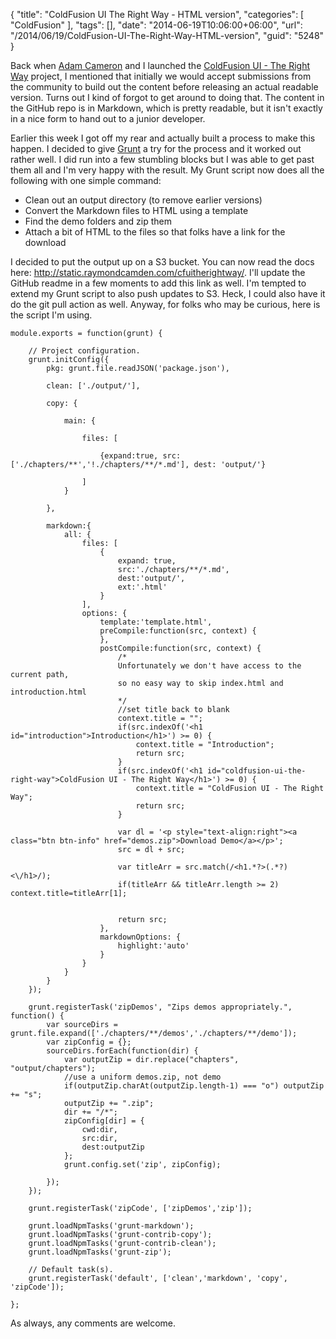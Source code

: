 {
	"title": "ColdFusion UI The Right Way - HTML version",
	"categories": [
		"ColdFusion"
	],
	"tags": [],
	"date": "2014-06-19T10:06:00+06:00",
	"url": "/2014/06/19/ColdFusion-UI-The-Right-Way-HTML-version",
	"guid": "5248"
}

<p>
Back when <a href="http://cfmlblog.adamcameron.me/">Adam Cameron</a> and I launched the <a href="https://github.com/cfjedimaster/ColdFusion-UI-the-Right-Way">ColdFusion UI - The Right Way</a> project, I mentioned that initially we would accept submissions from the community to build out the content before releasing an actual readable version. Turns out I kind of forgot to get around to doing that. The content in the GitHub repo is in Markdown, which is pretty readable, but it isn't exactly in a nice form to hand out to a junior developer.
</p>
<!--more-->
<p>
Earlier this week I got off my rear and actually built a process to make this happen. I decided to give <a href="http://gruntjs.com/">Grunt</a> a try for the process and it worked out rather well. I did run into a few stumbling blocks but I was able to get past them all and I'm very happy with the result. My Grunt script now does all the following with one simple command:
</p>

<ul>
<li>Clean out an output directory (to remove earlier versions)
<li>Convert the Markdown files to HTML using a template
<li>Find the demo folders and zip them
<li>Attach a bit of HTML to the files so that folks have a link for the download
</ul>

<p>
I decided to put the output up on a S3 bucket. You can now read the docs here: <a href="http://static.raymondcamden.com/cfuitherightway/">http://static.raymondcamden.com/cfuitherightway/</a>. I'll update the GitHub readme in a few moments to add this link as well. I'm tempted to extend my Grunt script to also push updates to S3. Heck, I could also have it do the git pull action as well. Anyway, for folks who may be curious, here is the script I'm using.
</p>

<pre><code class="language-javascript">module.exports = function(grunt) {

	&#x2F;&#x2F; Project configuration.
	grunt.initConfig({
		pkg: grunt.file.readJSON(&#x27;package.json&#x27;),

		clean: [&#x27;.&#x2F;output&#x2F;&#x27;],

		copy: {

			main: {

				files: [

					{expand:true, src:[&#x27;.&#x2F;chapters&#x2F;**&#x27;,&#x27;!.&#x2F;chapters&#x2F;**&#x2F;*.md&#x27;], dest: &#x27;output&#x2F;&#x27;} 

				]
			}

		},
		
		markdown:{
			all: {
				files: [
					{
						expand: true,
						src:&#x27;.&#x2F;chapters&#x2F;**&#x2F;*.md&#x27;,
						dest:&#x27;output&#x2F;&#x27;,
						ext:&#x27;.html&#x27;
					}
				],
				options: {
					template:&#x27;template.html&#x27;,
					preCompile:function(src, context) {
					},
					postCompile:function(src, context) {
						&#x2F;*
						Unfortunately we don&#x27;t have access to the current path, 
						so no easy way to skip index.html and introduction.html
						*&#x2F;
						&#x2F;&#x2F;set title back to blank
						context.title = &quot;&quot;;
						if(src.indexOf(&#x27;&lt;h1 id=&quot;introduction&quot;&gt;Introduction&lt;&#x2F;h1&gt;&#x27;) &gt;= 0) {
							context.title = &quot;Introduction&quot;;
							return src;
						}
						if(src.indexOf(&#x27;&lt;h1 id=&quot;coldfusion-ui-the-right-way&quot;&gt;ColdFusion UI - The Right Way&lt;&#x2F;h1&gt;&#x27;) &gt;= 0) {
							context.title = &quot;ColdFusion UI - The Right Way&quot;;
							return src;
						}

						var dl = &#x27;&lt;p style=&quot;text-align:right&quot;&gt;&lt;a class=&quot;btn btn-info&quot; href=&quot;demos.zip&quot;&gt;Download Demo&lt;&#x2F;a&gt;&lt;&#x2F;p&gt;&#x27;;
						src = dl + src;

						var titleArr = src.match(&#x2F;&lt;h1.*?&gt;(.*?)&lt;\&#x2F;h1&gt;&#x2F;);
						if(titleArr &amp;&amp; titleArr.length &gt;= 2) context.title=titleArr[1];


						return src;
					},
					markdownOptions: {
						highlight:&#x27;auto&#x27;
					}
				}
			}
		}
	});

	grunt.registerTask(&#x27;zipDemos&#x27;, &quot;Zips demos appropriately.&quot;, function() {
		var sourceDirs = grunt.file.expand([&#x27;.&#x2F;chapters&#x2F;**&#x2F;demos&#x27;,&#x27;.&#x2F;chapters&#x2F;**&#x2F;demo&#x27;]);
		var zipConfig = {};
		sourceDirs.forEach(function(dir) {
			var outputZip = dir.replace(&quot;chapters&quot;, &quot;output&#x2F;chapters&quot;);
			&#x2F;&#x2F;use a uniform demos.zip, not demo
			if(outputZip.charAt(outputZip.length-1) === &quot;o&quot;) outputZip += &quot;s&quot;;
			outputZip += &quot;.zip&quot;;
			dir += &quot;&#x2F;*&quot;;
			zipConfig[dir] = {
				cwd:dir,
				src:dir, 
				dest:outputZip
			};
			grunt.config.set(&#x27;zip&#x27;, zipConfig);

		});
	});

	grunt.registerTask(&#x27;zipCode&#x27;, [&#x27;zipDemos&#x27;,&#x27;zip&#x27;]);

	grunt.loadNpmTasks(&#x27;grunt-markdown&#x27;);
	grunt.loadNpmTasks(&#x27;grunt-contrib-copy&#x27;);
	grunt.loadNpmTasks(&#x27;grunt-contrib-clean&#x27;);
	grunt.loadNpmTasks(&#x27;grunt-zip&#x27;);
	
	&#x2F;&#x2F; Default task(s).
	grunt.registerTask(&#x27;default&#x27;, [&#x27;clean&#x27;,&#x27;markdown&#x27;, &#x27;copy&#x27;, &#x27;zipCode&#x27;]);

};</code></pre>

<p>
As always, any comments are welcome.
</p>